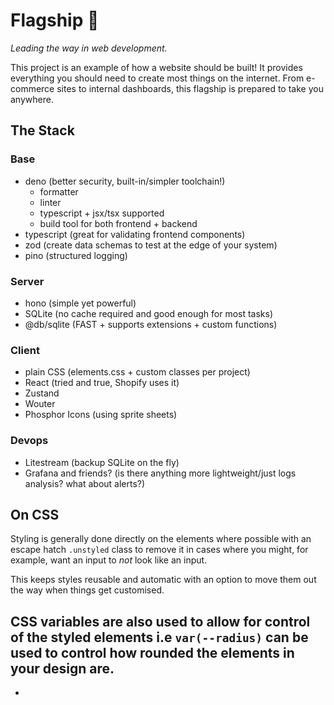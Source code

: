 # Flagship 🔱

_Leading the way in web development._

This project is an example of how a website should be built! It
provides everything you should need to create most things on the
internet. From e-commerce sites to internal dashboards, this
flagship is prepared to take you anywhere.

## The Stack

### Base

- deno (better security, built-in/simpler toolchain!)
  - formatter
  - linter
  - typescript + jsx/tsx supported
  - build tool for both frontend + backend
- typescript (great for validating frontend components)
- zod (create data schemas to test at the edge of your system)
- pino (structured logging)

### Server

- hono (simple yet powerful)
- SQLite (no cache required and good enough for most tasks) 
- @db/sqlite (FAST + supports extensions + custom functions)

### Client

- plain CSS (elements.css + custom classes per project)
- React (tried and true, Shopify uses it)
- Zustand
- Wouter
- Phosphor Icons (using sprite sheets)

### Devops

- Litestream (backup SQLite on the fly)
- Grafana and friends? (is there anything more lightweight/just
  logs analysis? what about alerts?)

## On CSS

Styling is generally done directly on the elements where possible
with an escape hatch `.unstyled` class to remove it in cases
where you might, for example, want an input to *not* look like an
input.

This keeps styles reusable and automatic with an option to move
them out the way when things get customised.

CSS variables are also used to allow for control of the styled
elements i.e `var(--radius)` can be used to control how rounded
the elements in your design are.
- 
- 
